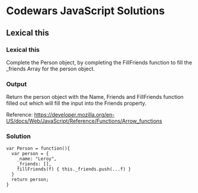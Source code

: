 # Codewars JavaScript Solutions

## Lexical this

### Lexical this

Complete the Person object, by completing the FillFriends function to fill the \_friends Array for the person object.

### Output

Return the person object with the Name, Friends and FillFriends function filled out which will fill the input into the Friends property.

Reference: https://developer.mozilla.org/en-US/docs/Web/JavaScript/Reference/Functions/Arrow_functions

### Solution

```
var Person = function(){
  var person = {
    _name: "Leroy",
    _friends: [],
    fillFriends(f) { this._friends.push(...f) }
  }
  return person;
}
```

